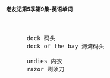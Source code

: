 #### 老友记第5季第9集-英语单词

<div style="font-size: 18px">
<br />

```
      dock 码头
      dock of the bay 海湾码头

      undies 内衣
      razor 剃须刀
```
<br />
</div>
